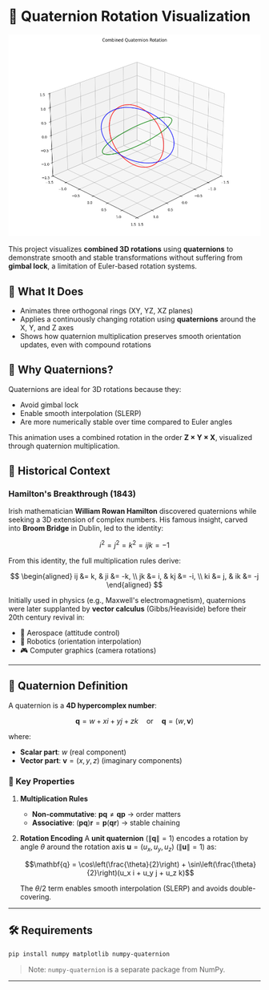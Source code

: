 # 🔄 Quaternion Rotation Visualization

![Quaternion-Rotation](quat_rot.png)

This project visualizes **combined 3D rotations** using **quaternions** to demonstrate smooth and stable transformations without suffering from **gimbal lock**, a limitation of Euler-based rotation systems.

## 📌 What It Does

* Animates three orthogonal rings (XY, YZ, XZ planes)
* Applies a continuously changing rotation using **quaternions** around the X, Y, and Z axes
* Shows how quaternion multiplication preserves smooth orientation updates, even with compound rotations

## 🧠 Why Quaternions?

Quaternions are ideal for 3D rotations because they:

* Avoid gimbal lock
* Enable smooth interpolation (SLERP)
* Are more numerically stable over time compared to Euler angles

This animation uses a combined rotation in the order **Z × Y × X**, visualized through quaternion multiplication.

## 📜 Historical Context

### Hamilton's Breakthrough (1843)

Irish mathematician **William Rowan Hamilton** discovered quaternions while seeking a 3D extension of complex numbers. His famous insight, carved into **Broom Bridge** in Dublin, led to the identity:

$$i^2 = j^2 = k^2 = ijk = -1$$

From this identity, the full multiplication rules derive:

$$
\begin{aligned}
ij &= k, & ji &= -k, \\
jk &= i, & kj &= -i, \\
ki &= j, & ik &= -j
\end{aligned}
$$

Initially used in physics (e.g., Maxwell's electromagnetism), quaternions were later supplanted by **vector calculus** (Gibbs/Heaviside) before their 20th century revival in:

* 🚀 Aerospace (attitude control)
* 🤖 Robotics (orientation interpolation)
* 🎮 Computer graphics (camera rotations)

---

## 🔢 Quaternion Definition

A quaternion is a **4D hypercomplex number**:

$$ \mathbf{q} = w + xi + yj + zk \quad \text{or} \quad \mathbf{q} = (w, \mathbf{v}) $$

where:

* **Scalar part**: $w$ (real component)
* **Vector part**: $\mathbf{v} = (x, y, z)$ (imaginary components)

### 🔧 Key Properties

1. **Multiplication Rules**
   * **Non-commutative**: $\mathbf{p}\mathbf{q} \neq \mathbf{q}\mathbf{p}$ → order matters
   * **Associative**: $(\mathbf{p}\mathbf{q})\mathbf{r} = \mathbf{p}(\mathbf{q}\mathbf{r})$ → stable chaining

2. **Rotation Encoding**
   A **unit quaternion** ($\|\mathbf{q}\| = 1$) encodes a rotation by angle $\theta$ around the rotation axis $\mathbf{u} = (u_x, u_y, u_z)$ ($\|\mathbf{u}\| = 1$) as:

   $$\mathbf{q} = \cos\left(\frac{\theta}{2}\right) + \sin\left(\frac{\theta}{2}\right)(u_x i + u_y j + u_z k)$$

   The $\theta/2$ term enables smooth interpolation (SLERP) and avoids double-covering.

---

## 🛠️ Requirements

```bash
pip install numpy matplotlib numpy-quaternion
```

> Note: `numpy-quaternion` is a separate package from NumPy.

---
